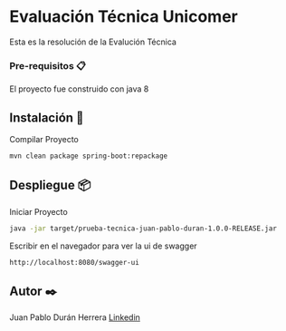 # Evaluación Técnica Unicomer

Esta es la resolución de la Evalución Técnica

### Pre-requisitos 📋

El proyecto fue construido con java 8

## Instalación 🔧

Compilar Proyecto

```bash
mvn clean package spring-boot:repackage
```

## Despliegue 📦

Iniciar Proyecto

```bash
java -jar target/prueba-tecnica-juan-pablo-duran-1.0.0-RELEASE.jar
```

Escribir en el navegador para ver la ui de swagger

```url
http://localhost:8080/swagger-ui
```

## Autor ✒️

Juan Pablo Durán Herrera [Linkedin](https://www.linkedin.com/in/jpduranhe/)
